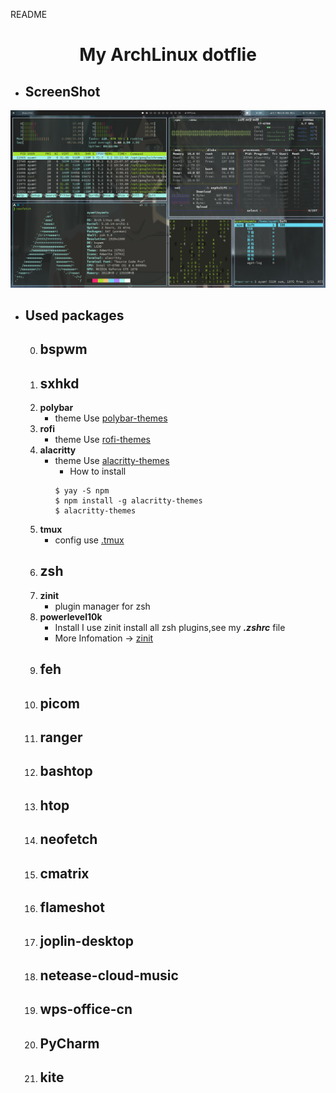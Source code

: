 README

# <center>My ArchLinux dotflie</center>

- ## ScreenShot
![screenshot_000.png](./screenshot.png)

- ## Used packages
	0. **bspwm** 
		- 
	1. **sxhkd**
		- 
	2. **polybar**
		- theme
		Use [polybar-themes](https://github.com/adi1090x/polybar-themes)
	3. **rofi**
		- theme
		Use [rofi-themes](https://github.com/davatorium/rofi-themes)
	4. **alacritty**
		- theme
		Use [alacritty-themes](https://github.com/eendroroy/alacritty-theme)
			- How to install
			```
			$ yay -S npm
			$ npm install -g alacritty-themes
			$ alacritty-themes
			```
	6. **tmux**
		- config use [.tmux](https://github.com/gpakosz/.tmux)
	7. **zsh**
		- 
	8. **zinit**
		- plugin manager for zsh
	9. **powerlevel10k**
		- Install
			I use zinit install all zsh plugins,see my ***.zshrc*** file
		- More Infomation -> [zinit](https://github.com/zdharma/zinit)
	11. **feh**
		- 
	12. **picom**
		- 
	13. **ranger**
		- 
	14. **bashtop**
		- 
	15. **htop**
		- 
	16. **neofetch**
		- 
	17. **cmatrix**
		- 
	18. **flameshot**
		- 
	19. **joplin-desktop**
		- 
	20. **netease-cloud-music**
		- 
	21. **wps-office-cn**
		- 
	22. **PyCharm**
		- 
	23. **kite**
		- 
